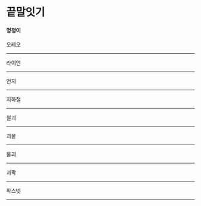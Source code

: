 # 끝말잇기

#### 멍청이

오레오

--------------------

라이언

----------------------------------------

언지

----------------------------------------------

지하철

------------------------------------------------------------

철괴

----------------------

괴물

------------------------------------------------------------

물괴

-----------------

괴팍

-----------------------------------------------------------

팍스넷

---------------------------------------------------------------

